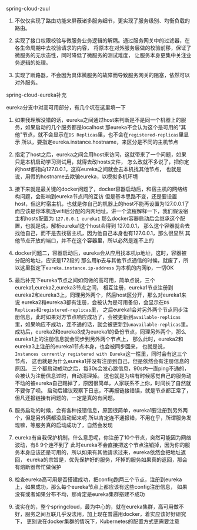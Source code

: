 spring-cloud-zuul

1. 不仅仅实现了路由功能来屏蔽诸多服务细节，更实现了服务级别、均衡负载的路由。

2. 实现了接口权限校验与微服务业务逻辑的解耦。通过服务网关中的过滤器，在各生命周期中去校验请求的内容，
将原本在对外服务层做的校验前移，保证了微服务的无状态性，同时降低了微服务的测试难度，
让服务本身更集中关注业务逻辑的处理。

3. 实现了断路器，不会因为具体微服务的故障而导致服务网关的阻塞，依然可以对外服务。

spring-cloud-eureka补充

eureka分支中对高可用部分，有几个坑在这里填一下
1. 如果我理解没错的话，eureka之间通过host来判断是不是同一个机器上的服务，如果启动的几个服务都是localhost
那eureka不会认为这个是可用的"其他"节点，就不会显示在`DS Replicas`里，也不会在`registered-replicas`里显示
所以，要指定eureka.instance.hostname，来区分是不同的主机节点

2. 指定了host之后，eureka之间会用host来访问，这就带来了一个问题，如果只是本机启动学习测试用，就得去改hosts文件，
怎么改就不多说了，把你定的host都指向127.0.0.1，这样eureka之间就会去本机找其他节点，
也就是说，用假的hostname去欺骗eureka，以模拟多机环境

3. 接下来就是最关键的docker问题了，docker容器启动后，和宿主机的网络结构问题，会影响到eureka节点间的互访
但是基本思路不变，还是要设置host，但这时宿主机，也就是你自己的机器上的host不能再设置为127.0.0.1了
而应该是你本机连wifi后分配的内网地址。讲一个流程解释一下，我们假设宿主机hosts配置为 
`127.0.0.1 eureka1`
那么docker容器启动后会继承这个配置，也就是说，解析eureka1这个host会得到 127.0.0.1，
那么这个容器就会去找他自己，而不是去找宿主机，因为他自己本身也有127.0.0.1，那么很显然
其他节点开放的端口，并不在这个容器里，所以必然是连不上的

4. docker问题二，容器启动后，eureka会从应用找本机ip地址，这时，容器被分配的地址，应该是172段的
那么用ip去与其他节点通信的时候，就废了，所以这里指定下`eureka.instance.ip-address`
为本机的内网ip，一切OK

5. 最后补充下eureka节点之间如何做的高可用，简单点说，三个eureka1,eureka2,eureka3节点之间，
相互注册，eureka1节点注册到eureka2和eureka3上，同理另外两个，然后host区分开，那么对eureka1来说
eureka2和eureka3都有注册，会被认为是可用备份，会显示在`DS Replicas`和`registered-replicas`里，
之后eureka1会对另外两个节点同步注册信息，此时如果对方节点响应成功了，会被更新到`available-replicas`
里，如果响应不成功，连不通的话，就会被更新到`unavailable-replicas`里。
成功后，eureka2和eureka3成为eureka1的备份节点，同理另外两个，那么eureka1上的注册信息就会同步到另外两个节点上，
那么此时，eureka2和eureka3上注册的eureka1节点本身，也会被同步回来，
也就是说，`Instances currently registered with Eureka`这一栏里，同时会有这三个节点，
这也就是为什么eureka1并没有注册到自己，但是依然会有注册信息的原因。
三个都启动成功之后，每30s会发心跳信息，90s内一直ping不通的，会被认为注册信息过时，自动清理掉。
这也就是为啥有时候感觉自己的服务动不动的被eureka自己踢掉了，原因很简单，人家联系不上你，时间长了自然就不要你了呗。
启动后建议观察下日志，不再报链接错误，就是节点都正常了，但凡还报链接有问题的，一定是真的有问题。

6. 服务启动的时候，会有各种报错信息，原因很简单，eureka1要注册到另外两个，但是另外俩都没启动起来呢
所以肯定连不通报错，不用在乎，所谓服务发现嘛，等服务真的启动成功了，自然会发现

7. eureka有自我保护机制，什么意思呢，你注册了10个节点，突然可能因为网络波动，有8 9个连不到了
此时eureka不会直接把这个节点注销掉，因为你的服务本身应该还是可用的，所以如果有其他请求过来，eureka依然会把地址返回，
eureka的宗旨是，优先保护好的服务，坏掉的服务如果真的返回，那会有熔断器帮忙做保护

8. 检查eureka高可用是否搭建成功，把config跑两三个节点，注册到eureka上，如果成功，那么每个eureka节点上都应该有这些config注册信息，
如果没有或者如果分布不均，那肯定是eureka集群搭建不成功

9. 说实在的，整个springcloud，最为中心的，就在eureka集群，高可用做不好，服务之间互联几乎没法用，加上现在普遍用docker，着实应该好好研究下，
更别说在docker集群的情况下，Kubernetes的配置方式更需要注意






